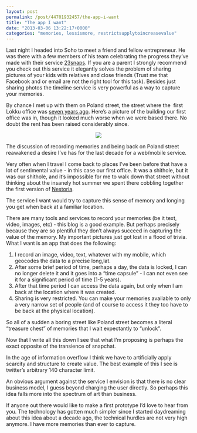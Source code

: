 ```yaml
---
layout: post
permalink: /post/44701932457/the-app-i-want
title: "The app I want"
date: "2013-03-06 13:22:17+0000"
categories: "memories, lessismore, restrictsupplytoincreasevalue"
---
```

Last night I headed into Soho to meet a friend and fellow entrepreneur. He was there with a few members of his team celebrating the progress they&rsquo;ve made with their service <a href="http://23snaps.com/">23snaps</a>. If you are a parent I strongly recommend you check out this service it elegantly solves the problem of sharing pictures of your kids with relatives and close friends (Trust me that Facebook and or email are not the right tool for this task). Besides just sharing photos the timeline service is very powerful as a way to capture your memories.


By chance I met up with them on Poland street, the street where the  first Lokku office was <a href="http://freyfogle.tumblr.com/post/43408654016/seven-years-of-nestoria">seven years ago</a>. Here&rsquo;s a picture of the building our first office was in, though it looked much worse when we were based there. No doubt the rent has been raised considerably since.


<center><img src="http://67.media.tumblr.com/2494f01ad2096aa670f71a6f55db9175/tumblr_inline_mj8mko3Ldj1qz4rgp.png"/></center>



The discussion of recording memories and being back on Poland street reawakened a desire I&rsquo;ve has for the last decade for a web/mobile service. 


Very often when I travel I come back to places I&rsquo;ve been before that have a lot of sentimental value - in this case our first office. It was a shithole, but it was our shithole, and it&rsquo;s impossible for me to walk down that street without thinking about the insanely hot summer we spent there cobbling together the first version of <a href="http://www.nestoria.com/">Nestoria</a>.


The service I want would try to capture this sense of memory and longing you get when back at a familiar location.


There are many tools and services to record your memories (be it text, video, images, etc) - this blog is a good example. But perhaps precisely because they are so plentiful they don&rsquo;t always succeed in capturing the value of the memory. My important pictures just got lost in a flood of trivia. What I want is an app that does the following:

<ol><li>I record an image, video, text, whatever with my mobile, which geocodes the data to a precise long,lat. </li>
<li>After some brief period of time, perhaps a day, the data is locked, I can no longer delete it and it goes into a &ldquo;time capsule&rdquo; - I can not even see it for a significant period of time (1-5 years). </li>
<li>After that time period I can access the data again, but only when I am back at the location where it was created. </li>
<li>Sharing is very restricted. You can make your memories available to only a very narrow set of people (and of course to access it they too have to be back at the physical location).</li>
</ol>
So all of a sudden a boring street like Poland street becomes a literal &ldquo;treasure chest&rdquo; of memories that I wait expectantly to &ldquo;unlock&rdquo;.


Now that I write all this down I see that what I&rsquo;m proposing is perhaps the exact opposite of the transience of snapchat.


In the age of information overflow I think we have to artificially apply scarcity and structure to create value. The best example of this I see is twitter&rsquo;s arbitrary 140 character limit. 


An obvious argument against the service I envision is that there is no clear business model, I guess beyond charging the user directly. So perhaps this idea falls more into the spectrum of art than business. 


If anyone out there would like to make a first prototype I&rsquo;d love to hear from you. The technology has gotten much simpler since I started daydreaming about this idea about a decade ago, the technical hurdles are not very high anymore. I have more memories than ever to capture. 
